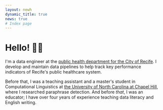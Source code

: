 ```yaml
---
layout: newh
dynamic_title: true
news: true
# Index page
---
```

# Hello! 👋🏽
I'm a data engineer at the [public health department for the City of Recife](https://www2.recife.pe.gov.br/pagina/secretaria-de-saude). I develop and maintain
data pipelines to help track key performance indicators of Recife's public healthcare system. 

Before that, I was a teaching assistant and a master's student  in Computational Linguistics at <a href="https://linguistics.unc.edu/"> the University of North Carolina at Chapel Hill</a>, where I researched paraphrase detection. And before *that*, I was an educator; I have over four years of experience teaching data literacy and English writing.